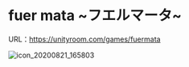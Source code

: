 # fuer mata \~フエルマータ\~ 
URL：https://unityroom.com/games/fuermata

![icon_20200821_165803](https://github.com/user-attachments/assets/faee21ea-61ca-41b5-b326-75afb4dcee33)
